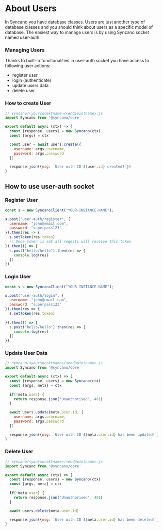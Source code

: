 # About Users
In Syncano you have database classes. Users are just another type of database classes and you should think about users as a specific model of database. The easiest way to manage users is by using Syncano socket named user-auth.   

### Managing Users
Thanks to built-in functionalities in user-auth socket you have access to following user actions:

- register user
- login (authenticate)
- update users data
- delete user

### How to create User

```js
// syncano/<yoursocektname>/<endpointname>.js
import Syncano from '@syncano/core'

export default async (ctx) => {
  const {response, users} = new Syncano(ctx)
  const {args} = ctx 

  const user = await users.create({
    username: args.username,
    password: args.password
  })

  response.json({msg: `User with ID ${user.id} created!`})
}
```

## How to use user-auth socket

### Register User

```js
const s = new SyncanoClient("YOUR-INSTANCE-NAME");

s.post("user-auth/register", {
  username: "john@email.com",
  password: "superpass123"
}).then(res => {
  s.setToken(res.token)
  // Once token is set all reqests will receive this token 
}).then(() => {
  s.post("hello/hello").then(res => {
    console.log(res)
  })
})
```


### Login User

```js
const s = new SyncanoClient("YOUR-INSTANCE-NAME");

s.post("user-auth/login", {
  username: "john@email.com",
  password: "superpass123"
}).then(res => {
  s.setToken(res.token)
  
}).then(() => {
  s.post("hello/hello").then(res => {
    console.log(res)
  })
})
```

### Update User Data
```js
// syncano/<yoursocektname>/<endpointname>.js
import Syncano from '@syncano/core'

export default async (ctx) => {
  const {response, users} = new Syncano(ctx)
  const {args, meta} = ctx 
  
  if(!meta.user) {
    return response.json("Unauthorised", 401)
  }

  await users.update(meta.user.id, {
    username: args.username,
    password: args.password
  })

  response.json({msg: `User with ID ${meta.user.id} has been updated!`})
}
```

### Delete User
```js
// syncano/<yoursocektname>/<endpointname>.js
import Syncano from '@syncano/core'

export default async (ctx) => {
  const {response, users} = new Syncano(ctx)
  const {args, meta} = ctx 
  
  if(!meta.user) {
    return response.json("Unauthorised", 401)
  }

  await users.delete(meta.user.id)

  response.json({msg: `User with ID ${meta.user.id} has been deleted!`})
}
```
